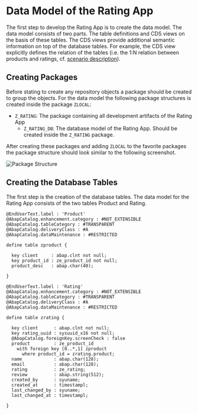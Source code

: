 # Data Model of the Rating App

The first step to develop the Rating App is to create the data model. The data model
consists of two parts. The table definitions and CDS views on the basis of these tables. The
CDS views provide additional semantic information on top of the database tables. For example,
the CDS view explicitly defines the relation of the tables (i.e. the 1:N relation between
products and ratings, cf. [scenario description](./scenario.md)).

## Creating Packages

Before stating to create any repository objects a package should be created to group
the objects. For the data model the following package structures is created inside the
package `ZLOCAL`:

- `Z_RATING`: The package containing all development artifacts of the Rating App
  - `Z_RATING_DB`: The database model of the Rating App. Should be created inside the `Z_RATING` package.

After creating these packages and adding `ZLOCAL` to the favorite packages the package structure should
look similar to the following screenshot.

![Package Structure](imgs/ro_list_repor7/package_structure.png)

## Creating the Database Tables

The first step is the creation of the database tables. The data model for the Rating App consists
of the two tables Product and Rating.

```abap
@EndUserText.label : 'Product'
@AbapCatalog.enhancement.category : #NOT_EXTENSIBLE
@AbapCatalog.tableCategory : #TRANSPARENT
@AbapCatalog.deliveryClass : #A
@AbapCatalog.dataMaintenance : #RESTRICTED

define table zproduct {

  key client     : abap.clnt not null;
  key product_id : ze_product_id not null;
  product_desc   : abap.char(40);

}

```

```abap
@EndUserText.label : 'Rating'
@AbapCatalog.enhancement.category : #NOT_EXTENSIBLE
@AbapCatalog.tableCategory : #TRANSPARENT
@AbapCatalog.deliveryClass : #A
@AbapCatalog.dataMaintenance : #RESTRICTED

define table zrating {

  key client      : abap.clnt not null;
  key rating_uuid : sysuuid_x16 not null;
  @AbapCatalog.foreignKey.screenCheck : false
  product         : ze_product_id
    with foreign key [0..*,1] zproduct
      where product_id = zrating.product;
  name            : abap.char(128);
  email           : abap.char(128);
  rating          : ze_rating;
  review          : abap.string(512);
  created_by      : syuname;
  created_at      : timestampl;
  last_changed_by : syuname;
  last_changed_at : timestampl;

}

```
